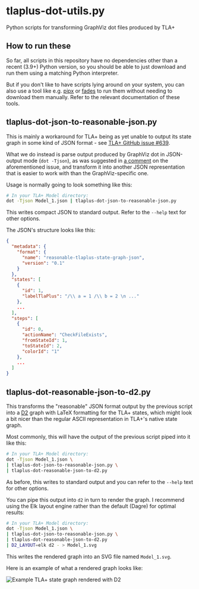 # tlaplus-dot-utils.py

Python scripts for transforming GraphViz dot files produced by TLA+

## How to run these

So far, all scripts in this repository have no dependencies other than a
recent (3.9+) Python version, so you should be able to just download and run
them using a matching Python interpreter.

But if you don't like to have scripts lying around on your system, you can also
use a tool like e.g. [pipx](https://pipx.pypa.io/) or
[fades](https://github.com/PyAr/) to run them without needing to download them
manually. Refer to the relevant documentation of these tools.


## tlaplus-dot-json-to-reasonable-json.py

This is mainly a workaround for TLA+ being as yet unable to output its state
graph in some kind of JSON format - see
[TLA+ GitHub issue #639](https://github.com/tlaplus/tlaplus/issues/639).

What we do instead is parse output produced by GraphViz dot in JSON-output
mode (`dot -Tjson`), as was suggested in
[a comment](https://github.com/tlaplus/tlaplus/issues/639#issuecomment-1003163720)
on the aforementioned issue, and transform it into another JSON representation
that is easier to work with than the GraphViz-specific one.

Usage is normally going to look something like this:

```bash
# In your TLA+ Model directory:
dot -Tjson Model_1.json | tlaplus-dot-json-to-reasonable-json.py
```

This writes compact JSON to standard output. Refer to the `--help` text for
other options.

The JSON's structure looks like this:

```json
{
  "metadata": {
    "format": {
      "name": "reasonable-tlaplus-state-graph-json",
      "version": "0.1"
    }
  },
  "states": [
    {
      "id": 1,
      "labelTlaPlus": "/\\ a = 1 /\\ b = 2 \n ..."
    },
    ...
  ],
  "steps": [
    {
      "id": 0,
      "actionName": "CheckFileExists",
      "fromStateId": 1,
      "toStateId": 2,
      "colorId": "1"
    },
    ...
  ]
}
```

## tlaplus-dot-reasonable-json-to-d2.py

This transforms the "reasonable" JSON format output by the previous script
into a [D2](https://d2lang.com/) graph with LaTeX formatting for the TLA+
states, which might look a bit nicer than the regular ASCII representation in
TLA+'s native state graph.

Most commonly, this will have the output of the previous script piped into it
like this:

```bash
# In your TLA+ Model directory:
dot -Tjson Model_1.json \
| tlaplus-dot-json-to-reasonable-json.py \
| tlaplus-dot-reasonable-json-to-d2.py
```

As before, this writes to standard output and you can refer to the `--help`
text for other options.

You can pipe this output into `d2` in turn to render the graph.
I recommend using the Elk layout engine rather than the default (Dagre) for
optimal results:

```bash
# In your TLA+ Model directory:
dot -Tjson Model_1.json \
| tlaplus-dot-json-to-reasonable-json.py \
| tlaplus-dot-reasonable-json-to-d2.py
| D2_LAYOUT=elk d2 - > Model_1.svg
```

This writes the rendered graph into an SVG file named `Model_1.svg`.

Here is an example of what a rendered graph looks like:

![Example TLA+ state graph rendered with D2](https://github.com/user-attachments/assets/21b5406f-408b-4cd5-9370-fbcb66c032be)
